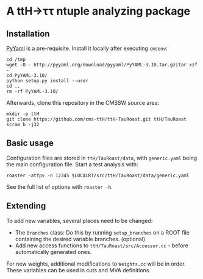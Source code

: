 # A ttH→ττ ntuple analyzing package

## Installation

[PyYaml](http://pyyaml.org/wiki/PyYAML) is a pre-requisite.  Install it
locally after executing `cmsenv`:

    cd /tmp
    wget -O - http://pyyaml.org/download/pyyaml/PyYAML-3.10.tar.gz|tar xzf -
    cd PyYAML-3.10/
    python setup.py install --user
    cd ..
    rm -rf PyYAML-3.10/

Afterwards, clone this repository in the CMSSW source area:

    mkdir -p ttH
    git clone https://github.com/cms-ttH/ttH-TauRoast.git ttH/TauRoast
    scram b -j32

## Basic usage

Configuration files are stored in `ttH/TauRoast/data`,
with `generic.yaml` being the main configuration file.
Start a test analysis with:

    roaster -atfpv -n 12345 $LOCALRT/src/ttH/TauRoast/data/generic.yaml

See the full list of options with `roaster -h`.

## Extending

To add new variables, several places need to be changed:

* The `Branches` class:  Do this by running `setup_branches` on a ROOT file
  containing the desired variable branches.  (optional)
* Add new access functions to `ttH/TauRoast/src/Accessor.cc` - before
  automatically generated ones.

For new weights, additional modifications to `Weights.cc` will be in order.
These variables can be used in cuts and MVA definitions.
